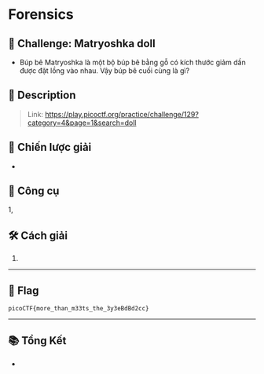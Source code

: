 
# Forensics

## 🧩 Challenge: Matryoshka doll
- Búp bê Matryoshka là một bộ búp bê bằng gỗ có kích thước giảm dần được đặt lồng vào nhau. Vậy búp bê cuối cùng là gì?

## 📝 Description

> Link: https://play.picoctf.org/practice/challenge/129?category=4&page=1&search=doll

## 🧠 Chiến lược giải
- 

## 🔧 Công cụ 
1, 
## 🛠️ Cách giải

1. 
---

## 🏁 Flag

```
picoCTF{more_than_m33ts_the_3y3eBdBd2cc}

```

---

## 📚 Tổng Kết
-  
